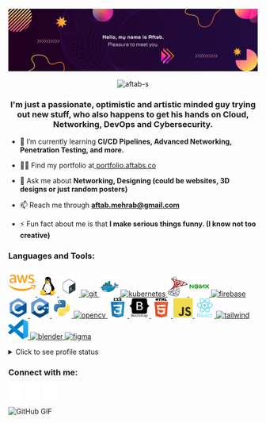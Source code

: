 ![Github Banner](Github-Banner.png)

<p align="center">
    <img src="https://komarev.com/ghpvc/?username=aftab-s&label=Profile%20views&color=blueviolet&style=for-the-badge" alt="aftab-s" />
</p>

<h3 align="center">I'm just a passionate, optimistic and artistic minded guy trying out new stuff, who also happens to get his hands on Cloud, Networking, DevOps and Cybersecurity.</h3>

- 🌱 I’m currently learning **CI/CD Pipelines, Advanced Networking, Penetration Testing, and more.**

- 👨‍💻 Find my portfolio at<a href="https://portfolio.aftabs.co"> portfolio.aftabs.co </a>

- 💬 Ask me about **Networking, Designing (could be websites, 3D designs or just random posters)**

- 📫 Reach me through **aftab.mehrab@gmail.com**

- ⚡ Fun fact about me is that **I make serious things funny. (I know not too creative)**

<h3 align="left">Languages and Tools:</h3>
<p align="left"> <a href="https://aws.amazon.com" target="_blank" rel="noreferrer"> <img src="https://github.com/devicons/devicon/blob/1119b9f84c0290e0f0b38982099a2bd027a48bf1/icons/amazonwebservices/amazonwebservices-plain-wordmark.svg" alt="aws" width="55" height="55"/> </a> <a href="https://www.linux.org/" target="_blank" rel="noreferrer"> <img src="https://raw.githubusercontent.com/devicons/devicon/master/icons/linux/linux-original.svg" alt="linux" width="40" height="40"/> </a> <a href="https://www.gnu.org/software/bash/" target="_blank" rel="noreferrer"> <img src="bash.png" alt="bash" width="40" height="40"/> </a> <a href="https://git-scm.com/" target="_blank" rel="noreferrer"> <img src="https://www.vectorlogo.zone/logos/git-scm/git-scm-icon.svg" alt="git" width="30" height="40"/> </a> <a href="https://www.docker.com/" target="_blank" rel="noreferrer"> <img src="https://github.com/devicons/devicon/blob/1119b9f84c0290e0f0b38982099a2bd027a48bf1/icons/docker/docker-original.svg" alt="docker" width="40" height="40"/> </a> <a href="https://kubernetes.io" target="_blank" rel="noreferrer"> <img src="https://www.vectorlogo.zone/logos/kubernetes/kubernetes-icon.svg" alt="kubernetes" width="40" height="40"/> </a> <a href="https://www.microsoft.com/en-us/sql-server" target="_blank" rel="noreferrer"> <img src="microsoft-sql-server.jpg" alt="mssql" width="40" height="40"/> </a> <a href="https://www.nginx.com" target="_blank" rel="noreferrer"> <img src="https://raw.githubusercontent.com/devicons/devicon/master/icons/nginx/nginx-original.svg" alt="nginx" width="40" height="40"/> </a>  <a href="https://firebase.google.com/" target="_blank" rel="noreferrer"> <img src="https://www.vectorlogo.zone/logos/firebase/firebase-icon.svg" alt="firebase" width="40" height="40"/> </a> <a href="https://www.cprogramming.com/" target="_blank" rel="noreferrer"> <img src="https://raw.githubusercontent.com/devicons/devicon/master/icons/c/c-original.svg" alt="c" width="40" height="40"/> </a> <a href="https://www.w3schools.com/cpp/" target="_blank" rel="noreferrer"> <img src="https://raw.githubusercontent.com/devicons/devicon/master/icons/cplusplus/cplusplus-original.svg" alt="cplusplus" width="40" height="40"/> </a> <a href="https://www.python.org" target="_blank" rel="noreferrer"> <img src="https://raw.githubusercontent.com/devicons/devicon/master/icons/python/python-original.svg" alt="python" width="40" height="40"/> </a> <a href="https://opencv.org/" target="_blank" rel="noreferrer"> <img src="https://www.vectorlogo.zone/logos/opencv/opencv-icon.svg" alt="opencv" width="40" height="40"/> </a> <a href="https://www.w3schools.com/css/" target="_blank" rel="noreferrer"> <img src="https://raw.githubusercontent.com/devicons/devicon/master/icons/css3/css3-original-wordmark.svg" alt="css3" width="40" height="40"/> </a> <a href="https://getbootstrap.com" target="_blank" rel="noreferrer"> <img src="https://raw.githubusercontent.com/devicons/devicon/master/icons/bootstrap/bootstrap-plain-wordmark.svg" alt="bootstrap" width="40" height="40"/> </a> <a href="https://www.w3.org/html/" target="_blank" rel="noreferrer"> <img src="https://raw.githubusercontent.com/devicons/devicon/master/icons/html5/html5-original-wordmark.svg" alt="html5" width="40" height="40"/> </a> <a href="https://developer.mozilla.org/en-US/docs/Web/JavaScript" target="_blank" rel="noreferrer"> <img src="https://raw.githubusercontent.com/devicons/devicon/master/icons/javascript/javascript-original.svg" alt="javascript" width="40" height="40"/> </a> <a href="https://reactjs.org/" target="_blank" rel="noreferrer"> <img src="https://raw.githubusercontent.com/devicons/devicon/master/icons/react/react-original-wordmark.svg" alt="react" width="40" height="40"/> </a> <a href="https://tailwindcss.com/" target="_blank" rel="noreferrer"> <img src="https://www.vectorlogo.zone/logos/tailwindcss/tailwindcss-icon.svg" alt="tailwind" width="40" height="40"/> </a> <a href="https://code.visualstudio.com/" target="_blank" rel="noreferrer"> <img src="https://github.com/devicons/devicon/blob/1119b9f84c0290e0f0b38982099a2bd027a48bf1/icons/vscode/vscode-original.svg" alt="vscode" width="40" height="40"/> </a> <a href="https://www.blender.org/" target="_blank" rel="noreferrer"> <img src="https://download.blender.org/branding/community/blender_community_badge_white.svg" alt="blender" width="40" height="40"/> </a> <a href="https://www.figma.com/" target="_blank" rel="noreferrer"> <img src="https://www.vectorlogo.zone/logos/figma/figma-icon.svg" alt="figma" width="30" height="40"/> </a> </p>



<details>
<summary>Click to see profile status</summary>
<div style="background-color: black; padding: 10px;">
  <table style="width: 100%;">
    <tr>
      <td align="left">
        <img src="https://github-readme-stats.vercel.app/api?username=aftab-s&theme=transparent" alt="aftab-s" />
      </td>
      <td align="right">
        <img src="https://github-readme-streak-stats.herokuapp.com/?user=aftab-s&theme=dark" alt="aftab-s" />
      </td>
    </tr>
  </table>
</div>
</details>

<h3 align="left">Connect with me:</h3>
<p align="left">
<a href="https://twitter.com/aftab_mehrab" target="blank"><img align="center" src="twitterX.png" alt="aftab_mehrab" height="30" width="30" /></a> <a href="https://www.linkedin.com/in/aftab-s/" target="blank"><img align="center" src="linkedin.png" alt="https://www.linkedin.com/in/aftab-s/" height="30" width="30" /></a>
<a href="https://www.instagram.com/devon_clive__/" target="blank"><img align="center" src="instagram.png" alt="https://www.instagram.com/devon_clive__/" height="30" width="30" /></a>
</p>

![GitHub GIF](https://github.com/aftab-s/aftab-s/blob/bdd229b271652936e0a6fd884d0d231de3521723/Github%20GIF.gif)
